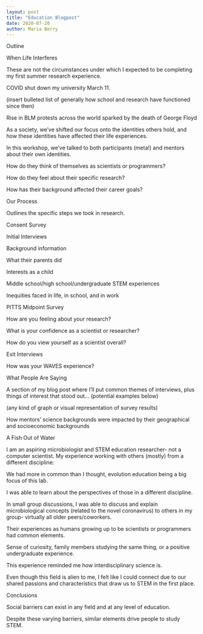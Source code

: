 ```yaml
---
layout: post
title: "Education Blogpost"
date: 2020-07-20
author: Maria Berry
---
```


Outline

When Life Interferes

These are not the circumstances under which I expected to be completing my first summer research experience.

COVID shut down my university March 11.

(insert bulleted list of generally how school and research have functioned since then)

Rise in BLM protests across the world sparked by the death of George Floyd

As a society, we’ve shifted our focus onto the identities others hold, and how these identities have affected their life experiences.

In this workshop, we’ve talked to both participants (meta!) and mentors about their own identities.

How do they think of themselves as scientists or programmers?

How do they feel about their specific research?

How has their background affected their career goals?

Our Process

Outlines the specific steps we took in research.

  Consent Survey
  
Initial Interviews

Background information

What their parents did

Interests as a child

Middle school/high school/undergraduate STEM experiences

Inequities faced in life, in school, and in work

PITTS Midpoint Survey

How are you feeling about your research?

What is your confidence as a scientist or researcher?

How do you view yourself as a scientist overall?

Exit Interviews

How was your WAVES experience?

What People Are Saying

A section of my blog post where I’ll put common themes of interviews, plus things of interest that stood out… (potential examples below)

(any kind of graph or visual representation of survey results)

How mentors’ science backgrounds were impacted by their geographical and socioeconomic backgrounds

A Fish Out of Water

I am an aspiring microbiologist and STEM education researcher- not a computer scientist. My experience working with others (mostly) from a different discipline:

We had more in common than I thought, evolution education being a big focus of this lab.

I was able to learn about the perspectives of those in a different discipline.

In small group discussions, I was able to discuss and explain microbiological concepts (related to the novel coronavirus) to others in my group- virtually all older peers/coworkers.

Their experiences as humans growing up to be scientists or programmers had common elements.

Sense of curiosity, family members studying the same thing, or a positive undergraduate experience.

This experience reminded me how interdisciplinary science is.

Even though this field is alien to me, I felt like I could connect due to our shared passions and characteristics that draw us to STEM in the first place.

Conclusions

Social barriers can exist in any field and at any level of education.

Despite these varying barriers, similar elements drive people to study STEM.
